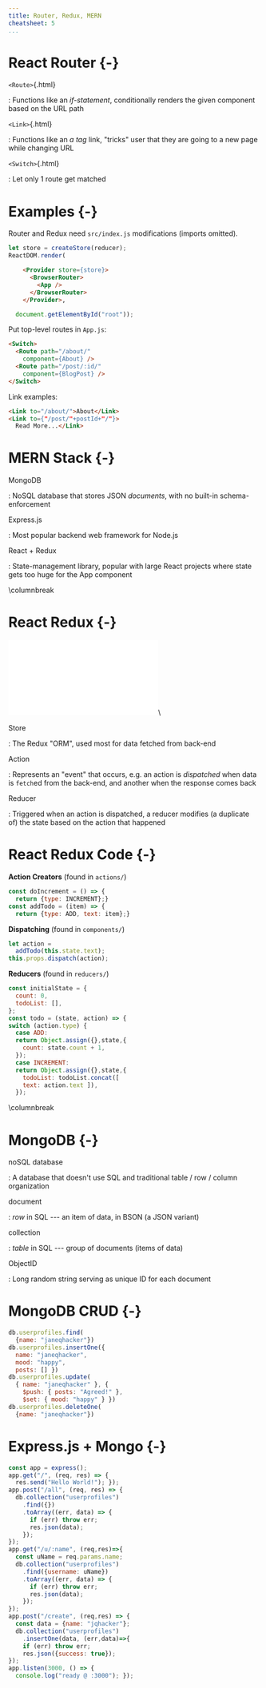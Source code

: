 ```yaml
---
title: Router, Redux, MERN
cheatsheet: 5
...
```



# React Router {-}

`<Route>`{.html}

:    Functions like an *if-statement*, conditionally renders the given
component based on the URL path

`<Link>`{.html}

:    Functions like an *a tag* link, "tricks" user that they are going to a
new page while changing URL

`<Switch>`{.html}

:    Let only 1 route get matched





# Examples {-}

Router and Redux need `src/index.js` modifications (imports omitted).

```javascript
let store = createStore(reducer);
ReactDOM.render(
```
```html
    <Provider store={store}>
      <BrowserRouter>
        <App />
      </BrowserRouter>
    </Provider>,
```
```javascript
  document.getElementById("root"));
```

Put top-level routes in `App.js`:

```html
<Switch>
  <Route path="/about/"
    component={About} />
  <Route path="/post/:id/"
    component={BlogPost} />
</Switch>
```

Link examples:

```html
<Link to="/about/">About</Link>
<Link to={"/post/"+postId+"/"}>
  Read More...</Link>
```

# MERN Stack {-}

MongoDB

:    NoSQL database that stores JSON *documents*, with no built-in
schema-enforcement

Express.js

:    Most popular backend web framework for Node.js

React + Redux

:    State-management library, popular with large React projects where
state gets too huge for the App component

\columnbreak

# React Redux {-}

![React Redux](./kickstart-frontend/images/reactredux-diagram.pdf)\ 


Store

:    The Redux "ORM", used most for data fetched from back-end


Action

:    Represents an "event" that occurs, e.g. an action is *dispatched* when
data is `fetch`ed from the back-end, and another when the response comes
back


Reducer

:    Triggered when an action is dispatched, a reducer modifies (a
duplicate of) the state based on the action that happened

<!--
Store state slice

:    Redux store is partitioned into slices that handle different aspects of
large applications (analogy: *Django apps*)
-->


# React Redux Code {-}


**Action Creators** (found in `actions/`)
```javascript
const doIncrement = () => {
  return {type: INCREMENT};}
const addTodo = (item) => {
  return {type: ADD, text: item};}
```

**Dispatching** (found in `components/`)
```javascript
let action =
  addTodo(this.state.text);
this.props.dispatch(action);
```


**Reducers** (found in `reducers/`)
```javascript
const initialState = {
  count: 0,
  todoList: [],
};
const todo = (state, action) => {
switch (action.type) {
  case ADD:
  return Object.assign({},state,{
    count: state.count + 1,
  });
  case INCREMENT:
  return Object.assign({},state,{
    todoList: todoList.concat([
    text: action.text ]),
  });
```


\columnbreak


# MongoDB {-}

noSQL database

:    A database that doesn't use SQL and traditional table / row / column
organization

document

:    *row* in SQL --- an item of data, in BSON (a JSON
variant)

collection

:    *table* in SQL --- group of documents (items of data)


ObjectID

:    Long random string serving as unique ID for each document


# MongoDB CRUD {-}

```javascript
db.userprofiles.find(
  {name: "janeqhacker"})
db.userprofiles.insertOne({
  name: "janeqhacker",
  mood: "happy",
  posts: [] })
db.userprofiles.update(
  { name: "janeqhacker" }, {
    $push: { posts: "Agreed!" },
    $set: { mood: "happy" } })
db.userprofiles.deleteOne(
  {name: "janeqhacker"})
```


# Express.js + Mongo {-}

<!--
const express = require("express");
const app = express();
-->

```javascript
const app = express();
app.get("/", (req, res) => {
  res.send("Hello World!"); });
app.post("/all", (req, res) => {
  db.collection("userprofiles")
    .find({})
    .toArray((err, data) => {
      if (err) throw err;
      res.json(data);
    });
});
app.get("/u/:name", (req,res)=>{
  const uName = req.params.name;
  db.collection("userprofiles")
    .find({username: uName})
    .toArray((err, data) => {
      if (err) throw err;
      res.json(data);
    });
});
app.post("/create", (req,res) => {
  const data = {name: "jqhacker"};
  db.collection("userprofiles")
    .insertOne(data, (err,data)=>{
    if (err) throw err;
    res.json({success: true});
});
app.listen(3000, () => {
  console.log("ready @ :3000"); });
```



